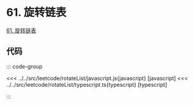 # 61. 旋转链表

[61. 旋转链表](https://leetcode.cn/problems/rotate-list/description/)

## 代码

::: code-group

<<< ../../src/leetcode/rotateList/javascript.js{javascript} [javascript]
<<< ../../src/leetcode/rotateList/typescript.ts{typescript} [typescript]

:::
